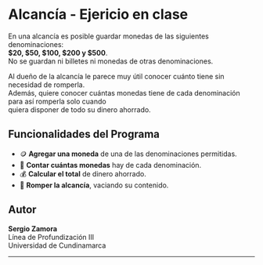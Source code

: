# Alcancía - Ejericio en clase

En una alcancía es posible guardar monedas de las siguientes denominaciones:  
**$20, $50, $100, $200 y $500**.  
No se guardan ni billetes ni monedas de otras denominaciones.

Al dueño de la alcancía le parece muy útil conocer cuánto tiene sin necesidad de romperla.  
Además, quiere conocer cuántas monedas tiene de cada denominación para así romperla solo cuando  
quiera disponer de todo su dinero ahorrado.

## Funcionalidades del Programa

- 🪙 **Agregar una moneda** de una de las denominaciones permitidas.
- 🔢 **Contar cuántas monedas** hay de cada denominación.
- 💰 **Calcular el total** de dinero ahorrado.
- 🔨 **Romper la alcancía**, vaciando su contenido.

## Autor

**Sergio Zamora**  
Línea de Profundización III  
Universidad de Cundinamarca  

---


